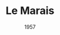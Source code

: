 ---
title: "Le Marais"
date: "1957"
category: "Schilderijen"
description: "Dit is een van de mooiste werken van Jean Milo"
image: "../images/image1.jpg"
---